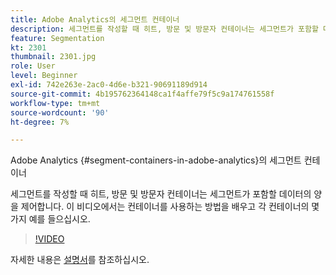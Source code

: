 ```yaml
---
title: Adobe Analytics의 세그먼트 컨테이너
description: 세그먼트를 작성할 때 히트, 방문 및 방문자 컨테이너는 세그먼트가 포함할 데이터의 양을 제어합니다. 이 비디오에서는 컨테이너를 사용하는 방법을 배우고 각 컨테이너의 몇 가지 예를 들으십시오.
feature: Segmentation
kt: 2301
thumbnail: 2301.jpg
role: User
level: Beginner
exl-id: 742e263e-2ac0-4d6e-b321-90691189d914
source-git-commit: 4b195762364148ca1f4affe79f5c9a174761558f
workflow-type: tm+mt
source-wordcount: '90'
ht-degree: 7%

---
```


Adobe Analytics {#segment-containers-in-adobe-analytics}의 세그먼트 컨테이너

세그먼트를 작성할 때 히트, 방문 및 방문자 컨테이너는 세그먼트가 포함할 데이터의 양을 제어합니다. 이 비디오에서는 컨테이너를 사용하는 방법을 배우고 각 컨테이너의 몇 가지 예를 들으십시오.

>[!VIDEO](https://video.tv.adobe.com/v/25401/?quality=12)

자세한 내용은 [설명서](https://experienceleague.adobe.com/docs/analytics/components/segmentation/seg-overview.html?lang=en)를 참조하십시오.
